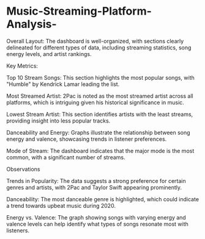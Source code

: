 # Music-Streaming-Platform-Analysis-
Overall Layout: The dashboard is well-organized, with sections clearly delineated for different types of data, including streaming statistics, song energy levels, and artist rankings.   

Key Metrics:

Top 10 Stream Songs: This section highlights the most popular songs, with "Humble" by Kendrick Lamar leading the list.

Most Streamed Artist: 2Pac is noted as the most streamed artist across all platforms, which is intriguing given his historical significance in music.

Lowest Stream Artist: This section identifies artists with the least streams, providing insight into less popular tracks.

Danceability and Energy: Graphs illustrate the relationship between song energy and valence, showcasing trends in listener preferences.

Mode of Stream: The dashboard indicates that the major mode is the most common, with a significant number of streams.

Observations

Trends in Popularity: The data suggests a strong preference for certain genres and artists, with 2Pac and Taylor Swift appearing prominently.

Danceability: The most danceable genre is highlighted, which could indicate a trend towards upbeat music during 2020.

Energy vs. Valence: The graph showing songs with varying energy and valence levels can help identify what types of songs resonate most with listeners.

